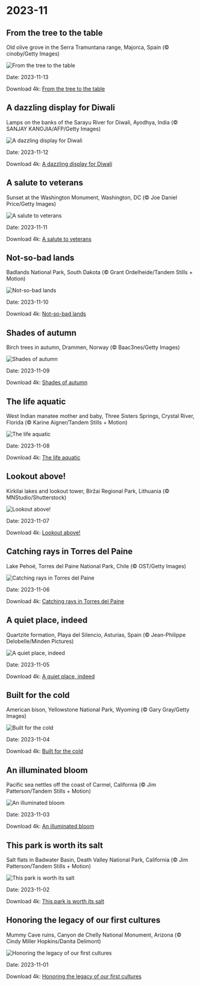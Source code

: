 # 2023-11

## From the tree to the table

Old olive grove in the Serra Tramuntana range, Majorca, Spain (© cinoby/Getty Images)

![From the tree to the table](https://bing.com/th?id=OHR.OliveOrchard_EN-US7903927729_UHD.jpg&rf=LaDigue_UHD.jpg&pid=hp&w=1024&h=576&rs=1&c=4)

Date: 2023-11-13

Download 4k: [From the tree to the table](https://bing.com/th?id=OHR.OliveOrchard_EN-US7903927729_UHD.jpg&rf=LaDigue_UHD.jpg&pid=hp&w=3840&h=2160&rs=1&c=4)

## A dazzling display for Diwali

Lamps on the banks of the Sarayu River for Diwali, Ayodhya, India (© SANJAY KANOJIA/AFP/Getty Images)

![A dazzling display for Diwali](https://bing.com/th?id=OHR.DiwaliAyodhya_EN-US7782727326_UHD.jpg&rf=LaDigue_UHD.jpg&pid=hp&w=1024&h=576&rs=1&c=4)

Date: 2023-11-12

Download 4k: [A dazzling display for Diwali](https://bing.com/th?id=OHR.DiwaliAyodhya_EN-US7782727326_UHD.jpg&rf=LaDigue_UHD.jpg&pid=hp&w=3840&h=2160&rs=1&c=4)

## A salute to veterans

Sunset at the Washington Monument, Washington, DC (© Joe Daniel Price/Getty Images)

![A salute to veterans](https://bing.com/th?id=OHR.VeteransDayDC_EN-US7666353324_UHD.jpg&rf=LaDigue_UHD.jpg&pid=hp&w=1024&h=576&rs=1&c=4)

Date: 2023-11-11

Download 4k: [A salute to veterans](https://bing.com/th?id=OHR.VeteransDayDC_EN-US7666353324_UHD.jpg&rf=LaDigue_UHD.jpg&pid=hp&w=3840&h=2160&rs=1&c=4)

## Not-so-bad lands

Badlands National Park, South Dakota (© Grant Ordelheide/Tandem Stills + Motion)

![Not-so-bad lands](https://bing.com/th?id=OHR.BadlandsSunrise_EN-US7576048436_UHD.jpg&rf=LaDigue_UHD.jpg&pid=hp&w=1024&h=576&rs=1&c=4)

Date: 2023-11-10

Download 4k: [Not-so-bad lands](https://bing.com/th?id=OHR.BadlandsSunrise_EN-US7576048436_UHD.jpg&rf=LaDigue_UHD.jpg&pid=hp&w=3840&h=2160&rs=1&c=4)

## Shades of autumn

Birch trees in autumn, Drammen, Norway (© Baac3nes/Getty Images)

![Shades of autumn](https://bing.com/th?id=OHR.NorwayBirch_EN-US7497125692_UHD.jpg&rf=LaDigue_UHD.jpg&pid=hp&w=1024&h=576&rs=1&c=4)

Date: 2023-11-09

Download 4k: [Shades of autumn](https://bing.com/th?id=OHR.NorwayBirch_EN-US7497125692_UHD.jpg&rf=LaDigue_UHD.jpg&pid=hp&w=3840&h=2160&rs=1&c=4)

## The life aquatic

West Indian manatee mother and baby, Three Sisters Springs, Crystal River, Florida (© Karine Aigner/Tandem Stills + Motion)

![The life aquatic](https://bing.com/th?id=OHR.ManateeMama_EN-US7376333243_UHD.jpg&rf=LaDigue_UHD.jpg&pid=hp&w=1024&h=576&rs=1&c=4)

Date: 2023-11-08

Download 4k: [The life aquatic](https://bing.com/th?id=OHR.ManateeMama_EN-US7376333243_UHD.jpg&rf=LaDigue_UHD.jpg&pid=hp&w=3840&h=2160&rs=1&c=4)

## Lookout above!

Kirkilai lakes and lookout tower, Biržai Regional Park, Lithuania (© MNStudio/Shutterstock)

![Lookout above!](https://bing.com/th?id=OHR.KirkilaiTower_EN-US7178436226_UHD.jpg&rf=LaDigue_UHD.jpg&pid=hp&w=1024&h=576&rs=1&c=4)

Date: 2023-11-07

Download 4k: [Lookout above!](https://bing.com/th?id=OHR.KirkilaiTower_EN-US7178436226_UHD.jpg&rf=LaDigue_UHD.jpg&pid=hp&w=3840&h=2160&rs=1&c=4)

## Catching rays in Torres del Paine

Lake Pehoé, Torres del Paine National Park, Chile (© OST/Getty Images)

![Catching rays in Torres del Paine](https://bing.com/th?id=OHR.LagoPehoe_EN-US6983781896_UHD.jpg&rf=LaDigue_UHD.jpg&pid=hp&w=1024&h=576&rs=1&c=4)

Date: 2023-11-06

Download 4k: [Catching rays in Torres del Paine](https://bing.com/th?id=OHR.LagoPehoe_EN-US6983781896_UHD.jpg&rf=LaDigue_UHD.jpg&pid=hp&w=3840&h=2160&rs=1&c=4)

## A quiet place, indeed

Quartzite formation, Playa del Silencio, Asturias, Spain (© Jean-Philippe Delobelle/Minden Pictures)

![A quiet place, indeed](https://bing.com/th?id=OHR.SilencioSpain_EN-US6874925537_UHD.jpg&rf=LaDigue_UHD.jpg&pid=hp&w=1024&h=576&rs=1&c=4)

Date: 2023-11-05

Download 4k: [A quiet place, indeed](https://bing.com/th?id=OHR.SilencioSpain_EN-US6874925537_UHD.jpg&rf=LaDigue_UHD.jpg&pid=hp&w=3840&h=2160&rs=1&c=4)

## Built for the cold

American bison, Yellowstone National Park, Wyoming (© Gary Gray/Getty Images)

![Built for the cold](https://bing.com/th?id=OHR.BisonSnow_EN-US6764351912_UHD.jpg&rf=LaDigue_UHD.jpg&pid=hp&w=1024&h=576&rs=1&c=4)

Date: 2023-11-04

Download 4k: [Built for the cold](https://bing.com/th?id=OHR.BisonSnow_EN-US6764351912_UHD.jpg&rf=LaDigue_UHD.jpg&pid=hp&w=3840&h=2160&rs=1&c=4)

## An illuminated bloom

Pacific sea nettles off the coast of Carmel, California (© Jim Patterson/Tandem Stills + Motion)

![An illuminated bloom](https://bing.com/th?id=OHR.SeaNettles_EN-US6654060294_UHD.jpg&rf=LaDigue_UHD.jpg&pid=hp&w=1024&h=576&rs=1&c=4)

Date: 2023-11-03

Download 4k: [An illuminated bloom](https://bing.com/th?id=OHR.SeaNettles_EN-US6654060294_UHD.jpg&rf=LaDigue_UHD.jpg&pid=hp&w=3840&h=2160&rs=1&c=4)

## This park is worth its salt

Salt flats in Badwater Basin, Death Valley National Park, California (© Jim Patterson/Tandem Stills + Motion)

![This park is worth its salt](https://bing.com/th?id=OHR.DeathValleySalt_EN-US1068737086_UHD.jpg&rf=LaDigue_UHD.jpg&pid=hp&w=1024&h=576&rs=1&c=4)

Date: 2023-11-02

Download 4k: [This park is worth its salt](https://bing.com/th?id=OHR.DeathValleySalt_EN-US1068737086_UHD.jpg&rf=LaDigue_UHD.jpg&pid=hp&w=3840&h=2160&rs=1&c=4)

## Honoring the legacy of our first cultures

Mummy Cave ruins, Canyon de Chelly National Monument, Arizona (© Cindy Miller Hopkins/Danita Delimont)

![Honoring the legacy of our first cultures](https://bing.com/th?id=OHR.MummyCaveRuins_EN-US0871963100_UHD.jpg&rf=LaDigue_UHD.jpg&pid=hp&w=1024&h=576&rs=1&c=4)

Date: 2023-11-01

Download 4k: [Honoring the legacy of our first cultures](https://bing.com/th?id=OHR.MummyCaveRuins_EN-US0871963100_UHD.jpg&rf=LaDigue_UHD.jpg&pid=hp&w=3840&h=2160&rs=1&c=4)

